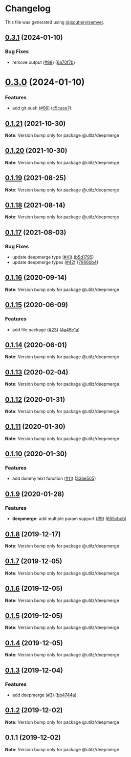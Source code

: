 # Changelog

This file was generated using [@jscutlery/semver](https://github.com/jscutlery/semver).

## [0.3.1](https://github.com/devdigital/utilz/compare/@utilz/deepmerge-0.3.0...@utilz/deepmerge-0.3.1) (2024-01-10)


### Bug Fixes

* remove output ([#98](https://github.com/devdigital/utilz/issues/98)) ([6a70f7b](https://github.com/devdigital/utilz/commit/6a70f7b6d2a5b1e3ee9e7a7aac0eec9d57848230))



# [0.3.0](https://github.com/devdigital/utilz/compare/@utilz/deepmerge-0.2.0...@utilz/deepmerge-0.3.0) (2024-01-10)


### Features

* add git push ([#96](https://github.com/devdigital/utilz/issues/96)) ([c5caee7](https://github.com/devdigital/utilz/commit/c5caee75752a5dd2abe7e3419c19c28ddc24cb9c))



## [0.1.21](https://github.com/devdigital/utilz/compare/@utilz/deepmerge@0.1.20...@utilz/deepmerge@0.1.21) (2021-10-30)

**Note:** Version bump only for package @utilz/deepmerge





## [0.1.20](https://github.com/devdigital/utilz/compare/@utilz/deepmerge@0.1.19...@utilz/deepmerge@0.1.20) (2021-10-30)

**Note:** Version bump only for package @utilz/deepmerge





## [0.1.19](https://github.com/devdigital/utilz/compare/@utilz/deepmerge@0.1.18...@utilz/deepmerge@0.1.19) (2021-08-25)

**Note:** Version bump only for package @utilz/deepmerge





## [0.1.18](https://github.com/devdigital/utilz/compare/@utilz/deepmerge@0.1.17...@utilz/deepmerge@0.1.18) (2021-08-14)

**Note:** Version bump only for package @utilz/deepmerge





## [0.1.17](https://github.com/devdigital/utilz/compare/@utilz/deepmerge@0.1.16...@utilz/deepmerge@0.1.17) (2021-08-03)


### Bug Fixes

* update deepmerge type ([#41](https://github.com/devdigital/utilz/issues/41)) ([b5d1795](https://github.com/devdigital/utilz/commit/b5d1795426f8a640122946683bb057a9bf208c11))
* update deepmerge types ([#42](https://github.com/devdigital/utilz/issues/42)) ([7966bb4](https://github.com/devdigital/utilz/commit/7966bb4254f5edb04c59aa87b4577e165ae6651e))





## [0.1.16](https://github.com/devdigital/utilz/compare/@utilz/deepmerge@0.1.15...@utilz/deepmerge@0.1.16) (2020-09-14)

**Note:** Version bump only for package @utilz/deepmerge





## [0.1.15](https://github.com/devdigital/utilz/compare/@utilz/deepmerge@0.1.14...@utilz/deepmerge@0.1.15) (2020-06-09)


### Features

* add file package ([#23](https://github.com/devdigital/utilz/issues/23)) ([4a46e1a](https://github.com/devdigital/utilz/commit/4a46e1a3628e25667cc5c765ce7b982c61426093))





## [0.1.14](https://github.com/devdigital/utilz/compare/@utilz/deepmerge@0.1.13...@utilz/deepmerge@0.1.14) (2020-06-01)

**Note:** Version bump only for package @utilz/deepmerge





## [0.1.13](https://github.com/devdigital/utilz/compare/@utilz/deepmerge@0.1.12...@utilz/deepmerge@0.1.13) (2020-02-04)

**Note:** Version bump only for package @utilz/deepmerge





## [0.1.12](https://github.com/devdigital/utilz/compare/@utilz/deepmerge@0.1.11...@utilz/deepmerge@0.1.12) (2020-01-31)

**Note:** Version bump only for package @utilz/deepmerge





## [0.1.11](https://github.com/devdigital/utilz/compare/@utilz/deepmerge@0.1.10...@utilz/deepmerge@0.1.11) (2020-01-30)

**Note:** Version bump only for package @utilz/deepmerge





## [0.1.10](https://github.com/devdigital/utilz/compare/@utilz/deepmerge@0.1.9...@utilz/deepmerge@0.1.10) (2020-01-30)


### Features

* add dummy text function ([#11](https://github.com/devdigital/utilz/issues/11)) ([336e505](https://github.com/devdigital/utilz/commit/336e505167d5a0c8ac863e22099b99c7a2d7b526))





## [0.1.9](https://github.com/devdigital/utilz/compare/@utilz/deepmerge@0.1.8...@utilz/deepmerge@0.1.9) (2020-01-28)


### Features

* **deepmerge:** add multiple param support ([#9](https://github.com/devdigital/utilz/issues/9)) ([655cbcb](https://github.com/devdigital/utilz/commit/655cbcbfd9556c371b4744c2301d022b45ba4f59))





## [0.1.8](https://github.com/devdigital/utilz/compare/@utilz/deepmerge@0.1.7...@utilz/deepmerge@0.1.8) (2019-12-17)

**Note:** Version bump only for package @utilz/deepmerge





## [0.1.7](https://github.com/devdigital/utilz/compare/@utilz/deepmerge@0.1.6...@utilz/deepmerge@0.1.7) (2019-12-05)

**Note:** Version bump only for package @utilz/deepmerge





## [0.1.6](https://github.com/devdigital/utilz/compare/@utilz/deepmerge@0.1.5...@utilz/deepmerge@0.1.6) (2019-12-05)

**Note:** Version bump only for package @utilz/deepmerge





## [0.1.5](https://github.com/devdigital/utilz/compare/@utilz/deepmerge@0.1.4...@utilz/deepmerge@0.1.5) (2019-12-05)

**Note:** Version bump only for package @utilz/deepmerge





## [0.1.4](https://github.com/devdigital/utilz/compare/@utilz/deepmerge@0.1.3...@utilz/deepmerge@0.1.4) (2019-12-05)

**Note:** Version bump only for package @utilz/deepmerge





## [0.1.3](https://github.com/devdigital/utilz/compare/@utilz/deepmerge@0.1.2...@utilz/deepmerge@0.1.3) (2019-12-04)


### Features

* add deepmerge ([#3](https://github.com/devdigital/utilz/issues/3)) ([bb4744a](https://github.com/devdigital/utilz/commit/bb4744ac658a3ce60146dbce3b77c429f84e0312))





## [0.1.2](https://github.com/devdigital/utilz/compare/@utilz/deepmerge@0.1.1...@utilz/deepmerge@0.1.2) (2019-12-02)

**Note:** Version bump only for package @utilz/deepmerge





## 0.1.1 (2019-12-02)

**Note:** Version bump only for package @utilz/deepmerge
